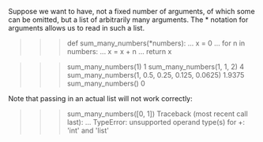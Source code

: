 Suppose we want to have, not a fixed number of arguments, of which some can be omitted, but a list of arbitrarily many arguments.
The * notation for arguments allows us to read in such a list.

>>> def sum_many_numbers(*numbers):
...     x = 0
...     for n in numbers:
...         x = x + n
...     return x

>>> sum_many_numbers(1)
1
>>> sum_many_numbers(1, 1, 2)
4
>>> sum_many_numbers(1, 0.5, 0.25, 0.125, 0.0625)
1.9375
>>> sum_many_numbers()
0

Note that passing in an actual list will not work correctly:
>>> sum_many_numbers([0, 1])
Traceback (most recent call last):
 ...
TypeError: unsupported operand type(s) for +: 'int' and 'list'

